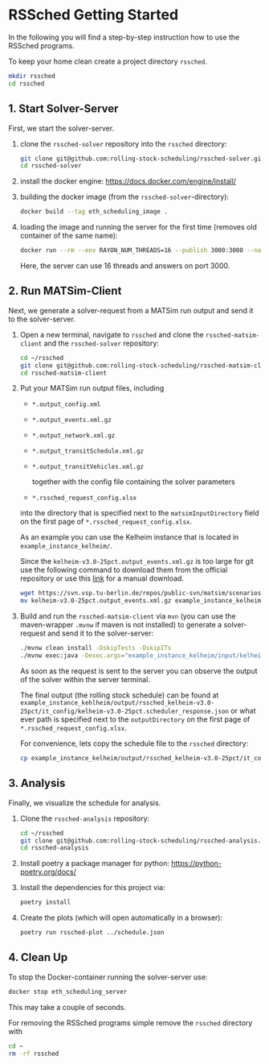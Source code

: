 # RSSched Getting Started

In the following you will find a step-by-step instruction how to use the RSSched programs.

To keep your home clean create a project directory `rssched`.

```bash
mkdir rssched
cd rssched
```

## 1. Start Solver-Server

First, we start the solver-server.

1. clone the `rssched-solver` repository into the `rssched` directory:  
   
   ```bash
   git clone git@github.com:rolling-stock-scheduling/rssched-solver.git
   cd rssched-solver
   ```

2. install the docker engine: https://docs.docker.com/engine/install/

3. building the docker image (from the `rssched-solver`-directory):
   
   ```bash
   docker build --tag eth_scheduling_image .
   ```

4. loading the image and running the server for the first time (removes old container of the same name):
   
   ```bash
   docker run --rm --env RAYON_NUM_THREADS=16 --publish 3000:3000 --name eth_scheduling_server eth_scheduling_image
   ```
   
   Here, the server can use 16 threads and answers on port 3000.

## 2. Run MATSim-Client

Next, we generate a solver-request from a MATSim run output and send it to the solver-server.

1. Open a new terminal, navigate to `rssched` and clone the `rssched-matsim-client` and the `rssched-solver` repository:
   
   ```bash
   cd ~/rssched
   git clone git@github.com:rolling-stock-scheduling/rssched-matsim-client.git
   cd rssched-matsim-client
   ```

2. Put your MATSim run output files, including
   
   - `*.output_config.xml`
   
   - `*.output_events.xml.gz`
   
   - `*.output_network.xml.gz`
   
   - `*.output_transitSchedule.xml.gz`
   
   - `*.output_transitVehicles.xml.gz`
     
     together with the config file containing the solver parameters
   
   - `*.rssched_request_config.xlsx`
   
   into the directory that is specified next to the `matsimInputDirectory` field on the first page of `*.rssched_request_config.xlsx`.
   
   As an example you can use the Kelheim instance that is located in `example_instance_kelheim/`.
   
   Since the `kelheim-v3.0-25pct.output_events.xml.gz` is too large for git use the following command to download them from the official repository or use this [link](https://svn.vsp.tu-berlin.de/repos/public-svn/matsim/scenarios/countries/de/kelheim/kelheim-v3.0/output/25pct/kelheim-v3.0-25pct.output_events.xml.gz) for a manual download.
   
   ```bash
   wget https://svn.vsp.tu-berlin.de/repos/public-svn/matsim/scenarios/countries/de/kelheim/kelheim-v3.0/output/25pct/kelheim-v3.0-25pct.output_events.xml.gz
   mv kelheim-v3.0-25pct.output_events.xml.gz example_instance_kelheim/input/
   ```

3. Build and run the `rssched-matsim-client` via `mvn` (you can use the maven-wrapper `.mvnw` if maven is not installed) to generate a solver-request and send it to the solver-server:
   
   ```bash
   ./mvnw clean install -DskipTests -DskipITs
   ./mvnw exec:java -Dexec.args="example_instance_kelheim/input/kelheim-v3.0-25pct.rssched_request_config.xlsx"
   ```
   
   As soon as the request is sent to the server you can observe the output of the solver within the server terminal.
   
   The final output (the rolling stock schedule) can be found at ```example_instance_kehlheim/output/rssched_kelheim-v3.0-25pct/it_config/kelheim-v3.0-25pct.scheduler_response.json``` or what ever path is specified next to the `outputDirectory` on the first page of `*.rssched_request_config.xlsx`.
   
   For convenience, lets copy the schedule file to the `rssched` directory:
   
   ```bash
   cp example_instance_kelheim/output/rssched_kelheim-v3.0-25pct/it_config/it_config.kelheim-v3.0-25pct.scheduler_response.json ../schedule.json
   ```

## 3. Analysis

Finally, we visualize the schedule for analysis.

1. Clone the `rssched-analysis` repository:
   
   ```bash
   cd ~/rssched
   git clone git@github.com:rolling-stock-scheduling/rssched-analysis.git
   cd rssched-analysis
   ```

2. Install poetry a package manager for python: https://python-poetry.org/docs/

3. Install the dependencies for this project via:
   
   ```bash
   poetry install
   ```

4. Create the plots (which will open automatically in a browser):
   
   ```sh
   poetry run rssched-plot ../schedule.json
   ```

## 4. Clean Up

To stop the Docker-container running the solver-server use:

```bash
docker stop eth_scheduling_server
```

This may take a couple of seconds.

For removing the RSSched programs simple remove the `rssched` directory with

```bash
cd ~
rm -rf rssched
```
